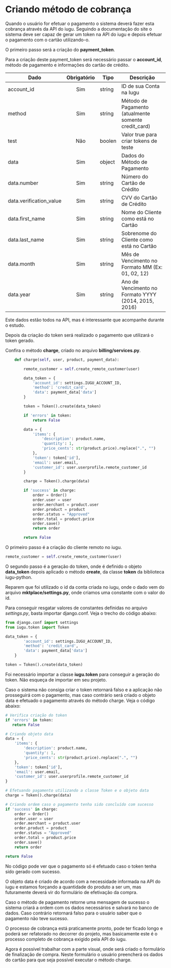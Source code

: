 # Criando método de cobrança

Quando o usuário for efetuar o pagamento o sistema deverá fazer esta cobrança através da API do iugu. Seguindo a documentação do site o sistema deve ser capaz de gerar um token na API do iugu e depois efetuar o pagamento com o cartão utilizando-o.

O primeiro passo será a criação do **payment_token**.

Para a criação deste payment_token será necessário passar o **account_id**, método de pagamento e informações do cartão de crédito.

| Dado             		  | Obrigatório   | Tipo   | Descrição                                            |
|-------------------------|:-------------:|--------|------------------------------------------------------|
| account_id  	   		  | Sim           | string | ID de sua Conta na Iugu 							  |    
| method     	   		  | Sim           | string | Método de Pagamento (atualmente somente credit_card) | 
| test     	         	  | Não           | boolen | Valor true para criar tokens de teste				  | 
| data     	   	   		  | Sim           | object | Dados do Método de Pagamento     					  | 
| data.number      		  | Sim           | string | Número do Cartão de Crédito     	   				  | 
| data.verification_value | Sim           | string | CVV do Cartão de Crédito    	   					  | 
| data.first_name         | Sim           | string | Nome do Cliente como está no Cartão     	   		  | 
| data.last_name          | Sim           | string | Sobrenome do Cliente como está no Cartão     	   	  | 
| data.month      		  | Sim           | string | Mês de Vencimento no Formato MM (Ex: 01, 02, 12)  	  | 
| data.year      		  | Sim           | string | Ano de Vencimento no Formato YYYY (2014, 2015, 2016) | 
 
Este dados estão todos na API, mas é interessante que acompanhe durante o estudo.

Depois da criação do token será realizado o pagamento que utilizará o token gerado.

Confira o método **charge**, criado no arquivo **billing/services.py**.

```python
    def charge(self, user, product, payment_data):

        remote_customer = self.create_remote_customer(user)

        data_token = {
            'account_id': settings.IUGU_ACCOUNT_ID,
            'method': 'credit_card',
            'data': payment_data['data']
        }

        token = Token().create(data_token)

        if 'errors' in token:
            return False

        data = {
            'items': {
                'description': product.name,
                'quantity': 1,
                'price_cents': str(product.price).replace(".", "")
            },
            'token': token['id'],
            'email': user.email,
            'customer_id': user.userprofile.remote_customer_id
        }

        charge = Token().charge(data)

        if 'success' in charge:
            order = Order()
            order.user = user
            order.merchant = product.user
            order.product = product
            order.status = "Approved"
            order.total = product.price
            order.save()
            return order

        return False
```

O primeiro passo é a criação do cliente remoto no iugu.

```python
remote_customer = self.create_remote_customer(user)
```

O segundo passo é a geração do token, onde é definido o objeto **data_token** depois aplicado o método **create**, da classe **token** da biblioteca iugu-python.

Reparem que foi utilizado o id da conta criada no iugu, onde o dado vem do arquivo **mktplace/settings.py**, onde criamos uma constante com o valor do id.

Para conseguir resgatar valores de constantes definidas no arquivo *settings.py*, basta importar django.conf. Veja o trecho do código abaixo:

```python
from django.conf import settings
from iugu.token import Token

data_token = {
        'account_id': settings.IUGU_ACCOUNT_ID,
        'method': 'credit_card',
        'data': payment_data['data']
    }

token = Token().create(data_token)
```

Foi necessário importar a classe **iugu.token** para conseguir a geração do token. Não esqueça de importar em seu projeto.

Caso o sistema não consiga criar o token retornará falso e a aplicação não prosseguirá com o pagamento, mas caso contrário será criado o objeto data e efetuado o pagamento através do método charge. Veja o código abaixo:

```python
# Verifica criação do token
if 'errors' in token:
   return False

# Criando objeto data
data = {
    'items': {
        'description': product.name,
        'quantity': 1,
        'price_cents': str(product.price).replace(".", "")
    },
    'token': token['id'],
    'email': user.email,
    'customer_id': user.userprofile.remote_customer_id
}

# Efetuando pagamento utilizando a classe Token e o objeto data
charge = Token().charge(data)

# Criando ordem caso o pagamento tenha sido concluído com sucesso
if 'success' in charge:
    order = Order()
    order.user = user
    order.merchant = product.user
    order.product = product
    order.status = "Approved"
    order.total = product.price
    order.save()
    return order

return False
``` 

No código pode ver que o pagamento só é efetuado caso o token tenha sido gerado com sucesso.

O objeto data é criado de acordo com a necessidade informada na API do iugu e estamos forçando a quantidade do produto a ser um, mas futuramente deverá vir do formulário de efetivação da compra.

Caso o método de pagamento retorne uma mensagem de sucesso o sistema criará a ordem com os dados necessários e salvará no banco de dados. Caso contrário retornará falso para o usuário saber que o pagamento não teve sucesso.

O processo de cobrança está praticamente pronto, pode ter ficado longo e poderá ser refatorado no decorrer do projeto, mas basicamente este é o processo completo de cobrança exigido pela API do iugu.

Agora é possível trabalhar com a parte visual, onde será criado o formulário de finalização de compra. Neste formulário o usuário preencherá os dados do cartão para que seja possível executar o método charge.